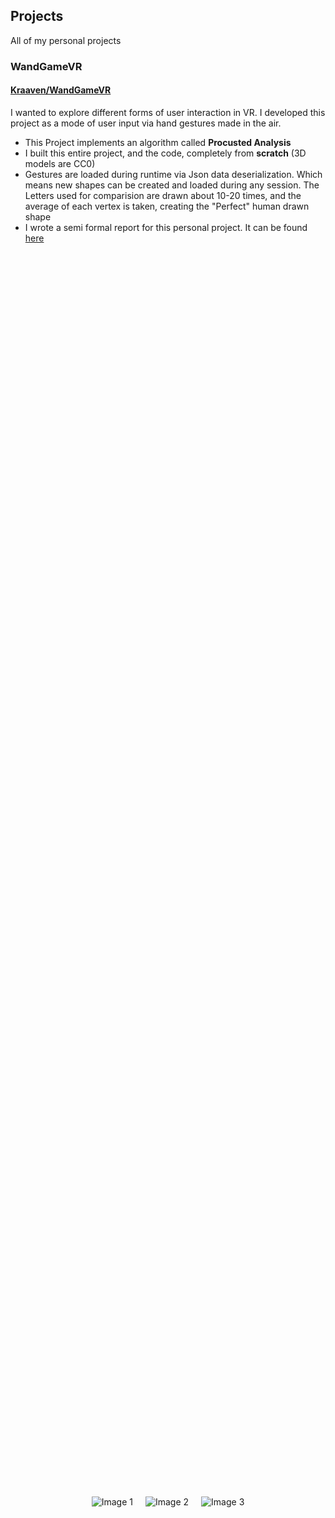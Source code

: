 ## Projects

All of my personal projects

### WandGameVR
#### [Kraaven/WandGameVR](https://github.com/Kraaven/WandGameVR)

I wanted to explore different forms of user interaction in VR. I developed this project as a mode of user input via hand gestures made in the air.

- This Project implements an algorithm called **Procusted Analysis**
- I built this entire project, and the code, completely from **scratch** (3D models are CC0)
- Gestures are loaded during runtime via Json data deserialization. Which means new shapes can be created and loaded during any session. The Letters used for comparision are drawn about 10-20 times, and the average of each vertex is taken, creating the "Perfect" human drawn shape
- I wrote a semi formal report for this personal project. It can be found [here](https://github.com/Kraaven/WandGameVR/blob/main/report.pdf)

<div style="
  display: flex;
  flex-direction: row; /* Stack images vertically */
  align-items: center; /* Center images horizontally */
  justify-content: center; /* Center images vertically */
  gap: 20px; /* Add space between images */
  height: 100vh; /* Full viewport height */
">
  <img src="/test.png" alt="Image 1">
  <img src="/test.png" alt="Image 2">
  <img src="/test.png" alt="Image 3">
</div>


